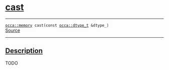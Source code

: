 
<h1 id="cast">
 <a href="#/api/memory/cast" class="anchor">
   <span>cast</span>
  </a>
</h1>

<div class="signature">
  <hr>

  
  <div class="definition-container">
    <div class="definition">
      <code><a href="#/api/memory/">occa::memory</a> cast(<span class="token keyword">const</span> <a href="#/api/dtype_t">occa::dtype_t</a> &dtype_)</code>
      <div class="flex-spacing"></div>
      <a href="https://github.com/libocca/occa/blob/1202d27b/include/occa/core/memory.hpp#L227" target="_blank">Source</a>
    </div>
    
  </div>


  <hr>
</div>


<h2 id="description">
 <a href="#/api/memory/cast?id=description" class="anchor">
   <span>Description</span>
  </a>
</h2>

TODO

